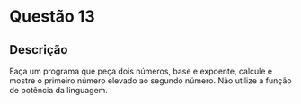 # Questão 13

## Descrição
Faça um programa que peça dois números, base e expoente, calcule e mostre o primeiro número elevado ao
segundo número. Não utilize a função de potência da linguagem.
